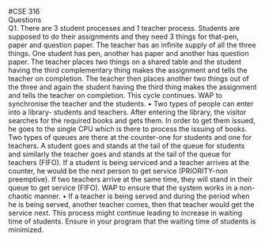#CSE 316 
<br>
Questions
<br>
Q1. There are 3 student processes and 1 teacher process. Students are supposed to do their 
assignments and they need 3 things for that-pen, paper and question paper. The teacher has an 
infinite supply of all the three things. One student has pen, another has paper and another has 
question paper. The teacher places two things on a shared table and the student having the 
third complementary thing makes the assignment and tells the teacher on completion. The 
teacher then places another two things out of the three and again the student having the third 
thing makes the assignment and tells the teacher on completion. This cycle continues. WAP 
to synchronise the teacher and the students.
• Two types of people can enter into a library- students and teachers. After entering the 
library, the visitor searches for the required books and gets them. In order to get 
them issued, he goes to the single CPU which is there to process the issuing of 
books. Two types of queues are there at the counter-one for students and one for 
teachers. A student goes and stands at the tail of the queue for students and 
similarly the teacher goes and stands at the tail of the queue for teachers (FIFO). If 
a student is being serviced and a teacher arrives at the counter, he would be the next 
person to get service (PRIORITY-non preemptive). If two teachers arrive at the 
same time, they will stand in their queue to get service (FIFO). WAP to ensure that 
the system works in a non-chaotic manner.
• If a teacher is being served and during the period when he is being served, another 
teacher comes, then that teacher would get the service next. This process might 
continue leading to increase in waiting time of students. Ensure in your program 
that the waiting time of students is minimized.
